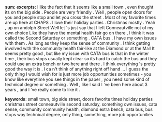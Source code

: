 **sum:**
**excerpts:**
I like the fact that it seems like a small town , even thought its on the big side . People are very friendly .
Well , people open doors for you and people stop and let you cross the street .
Most of my favorite times are up here at CHAPS .
I love their holiday parties .
Christmas mostly .
Yeah , up on andolph Street
Well let 's just say that I left Conneautville not of my own choice
Like they have the mental health fair go on there , I think it was called the Second Saturday or something .
CATA bus . I have my own issues with them .
As long as they keep the sense of community .
I think getting involved with the community health fair-like at the Diamond or at the Mall
It seems pretty good , but like my issue with CATA bus is that in the winter time , their bus stops usually kept clear so its hard to catch the bus and they could use an extra bench or two here and there .
I think everything 's pretty good the way it is .
I ca n't think of anything right off hand ... I guess the only thing I would wish for is just more job opportunities sometimes - you know like everytime you see things in the paper , you need some kind of technical degree or something .
Well , like I said I 've been here about 3 years , and I 've really come to like it .

**keywords:**
small town, big side
street, doors
favorite times
holiday parties
christmas
street
conneautville
second saturday, something
own issues, cata
sense, community
community health, diamond
extra bench, cata bus, bus stops
way
technical degree, only thing, something, more job opportunities


